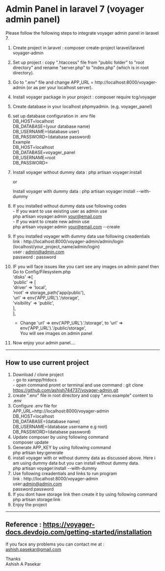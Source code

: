 # Admin Panel in laravel 7 (voyager admin panel)
Please follow the following steps to integrate voyager admin panel in laravel 7.
1. Create project in laravel : 
    composer create-project laravel/laravel voyager-admin
2. Set up project :
    copy ".htaccess" file from "public folder" to "root directory" and rename "server.php" to "index.php" (which is in root directory).
3. Go to ".env" file and change APP_URL = http://localhost:8000/voyager-admin  (or as per your localhost server).
4. Install voyager package in your project :
    composer require tcg/voyager
5. Create database in your localhost phpmyadmin. (e.g.  voyager_panel)
6. set up database configuration in .env file <br>
    DB_HOST=localhost<br>
    DB_DATABASE=(your database name)<br>
    DB_USERNAME=(database user)<br>
    DB_PASSWORD=(database password)<br>
Example<br>
    DB_HOST=localhost<br>
    DB_DATABASE=voyager_panel<br>
    DB_USERNAME=root<br>
    DB_PASSWORD=<br>
7. Install voyager without dummy data : 
    php artisan voyager:install
    
    or
    
   Install voyager with dummy data :
    php artisan voyager:install --with-dummy

8. If you installed without dummy data use following codes<br>
        - If you want to use existing user as admin use<br>
                php artisan voyager:admin your@email.com<br>
        - If you want to create new admin use<br>
                php artisan voyager:admin your@email.com --create<br>
                
9. If you installed voyager with dummy data use following creadentials<br>
        link : http://localhost:8000/voyager-admin/admin/login     (localhost/your_project_name/admin/login)<br>
        user : admin@admin.com<br>
        password : password<br>
10. IF you will face issues like you cant see any images on admin panel then<br>
     Go to Config/Filesystem.php<br>
     'disks' =>[<br>
        'public' => [<br>
            'driver' => 'local',<br>
            'root' => storage_path('app/public'),<br>
            'url' => env('APP_URL').'/storage',<br>
            'visibility' => 'public',<br>
        ],<br>
      ],<br>
       
       - Change 'url' => env('APP_URL').'/storage', to 'url' => env('APP_URL').'/public/storage',<br>
       You will see images on admin panel<br>
 11. Now enjoy your admin panel....
---------------------------------
 How to use current project 
---------------------------------
 1. Download / clone project <br>
        - go to xampp/htdocs <br>
        - open command promt or terminal and use command : git clone https://github.com/ashish744737/voyager-admin.git<br>
 2. create ".env" file in root directory and copy ".env.example" content to .env
 3. Configure .env file for<br>
        APP_URL=http://localhost:8000/voyager-admin<br>
        DB_HOST=localhost<br>
        DB_DATABASE=(database name)<br>
        DB_USERNAME=(database username e.g root)<br>
        DB_PASSWORD=(database password)<br>
 4. Update composer by using following command<br>
        composer update
 5. Generate APP_KEY by using following command<br>
        php artisan key:generate
 6. install voyager with or without dummy data as discussed above. Here i am using dummy data but you can install without dummy data.<br>
        php artisan voyager:install --with-dummy
 7. Use following creadentials and links to run program<br>
        link : http://localhost:8000/voyager-admin<br>
        user:admin@admin.com   <br>
        password:password<br>
 8. If you dont have storage link then create it by using following command<br>
        php artisan storage:link
 9. Enjoy the project
-------------------------------------------------------------------------
Reference : https://voyager-docs.devdojo.com/getting-started/installation
-------------------------------------------------------------------------

If you face any problems you can contact me at : ashish.pasekar@gmail.com<br>

Thanks<br>
Ashish A Pasekar
        
        
    
    
    
